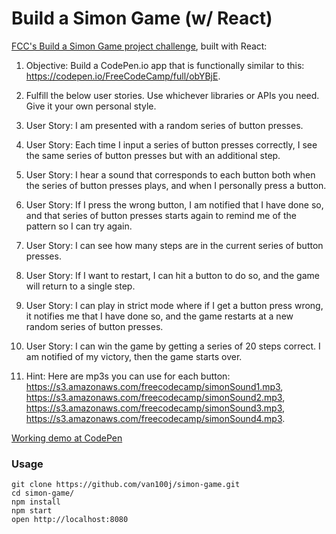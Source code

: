 Build a Simon Game (w/ React)
=====================

[FCC's Build a Simon Game project challenge](https://www.freecodecamp.com/challenges/build-a-simon-game), built with React:

1. Objective: Build a CodePen.io app that is functionally similar to this: https://codepen.io/FreeCodeCamp/full/obYBjE.

2. Fulfill the below user stories. Use whichever libraries or APIs you need. Give it your own personal style.

3. User Story: I am presented with a random series of button presses.

4. User Story: Each time I input a series of button presses correctly, I see the same series of button presses but with an additional step.

5. User Story: I hear a sound that corresponds to each button both when the series of button presses plays, and when I personally press a button.

6. User Story: If I press the wrong button, I am notified that I have done so, and that series of button presses starts again to remind me of the pattern so I can try again.

7. User Story: I can see how many steps are in the current series of button presses.

8. User Story: If I want to restart, I can hit a button to do so, and the game will return to a single step.

9. User Story: I can play in strict mode where if I get a button press wrong, it notifies me that I have done so, and the game restarts at a new random series of button presses.

10. User Story: I can win the game by getting a series of 20 steps correct. I am notified of my victory, then the game starts over.

11. Hint: Here are mp3s you can use for each button: https://s3.amazonaws.com/freecodecamp/simonSound1.mp3, https://s3.amazonaws.com/freecodecamp/simonSound2.mp3, https://s3.amazonaws.com/freecodecamp/simonSound3.mp3, https://s3.amazonaws.com/freecodecamp/simonSound4.mp3.


[Working demo at CodePen](https://codepen.io/van100j/full/jVjKKj/)

### Usage

```
git clone https://github.com/van100j/simon-game.git
cd simon-game/
npm install
npm start
open http://localhost:8080
```
